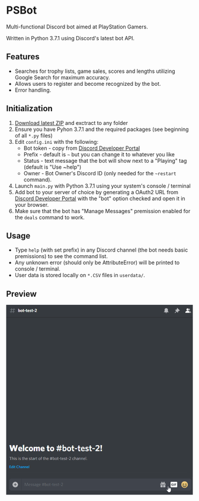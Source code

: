 # PSBot
 Multi-functional Discord bot aimed at PlayStation Gamers.
 
 Written in Python 3.7.1 using Discord's latest bot API.

## Features
* Searches for trophy lists, game sales, scores and lengths utilizing Google Search for maximum accuracy.
* Allows users to register and become recognized by the bot.
* Error handling.

## Initialization
1. [Download latest ZIP](https://github.com/liav22/PSBot/archive/master.zip) and exctract to any folder
2. Ensure you have Pyhon 3.7.1 and the required packages (see beginning of all `*.py` files)
3. Edit `config.ini` with the following:
   * Bot token - copy from [Discord Developer Portal](https://discordapp.com/developers/applications/)
   * Prefix - default is `~` but you can change it to whatever you like
   * Status - text message that the bot will show next to a "Playing" tag (default is "Use ~help")
   * Owner - Bot Owner's Discord ID (only needed for the `~restart` command).
4. Launch `main.py` with Python 3.7.1 using your system's console / terminal
5. Add bot to your server of choice by generating a OAuth2 URL from [Discord Developer Portal](https://discordapp.com/developers/applications/) with the "bot" option checked and open it in your browser.
6. Make sure that the bot has "Manage Messages" premission enabled for the `deals` command to work.

## Usage
* Type `help` (with set prefix) in any Discord channel (the bot needs basic premissions) to see the command list.
* Any unknown error (should only be AttributeError) will be printed to console / terminal.
* User data is stored locally on `*.CSV` files in `userdata/`.

## Preview
![](demo.gif)
